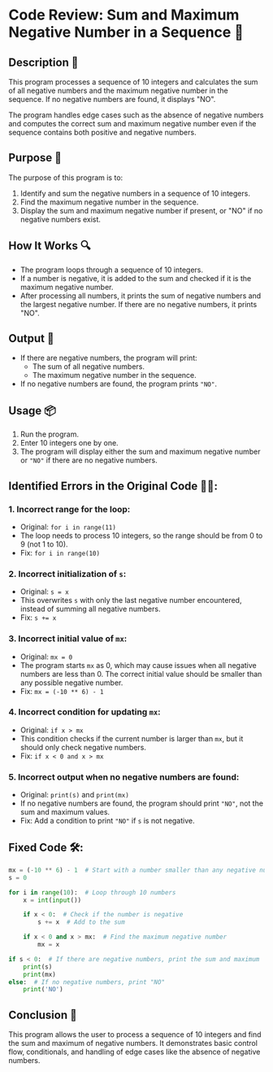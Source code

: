 # Code Review: Sum and Maximum Negative Number in a Sequence 🧮

## Description 📝

This program processes a sequence of 10 integers and calculates the sum of all negative numbers and the maximum negative number in the sequence.
If no negative numbers are found, it displays "NO".

The program handles edge cases such as the absence of negative numbers and computes the correct sum and maximum negative number even if the sequence contains both positive and negative numbers.

## Purpose 🎯

The purpose of this program is to:

1. Identify and sum the negative numbers in a sequence of 10 integers.
2. Find the maximum negative number in the sequence.
3. Display the sum and maximum negative number if present, or "NO" if no negative numbers exist.

## How It Works 🔍

-   The program loops through a sequence of 10 integers.
-   If a number is negative, it is added to the sum and checked if it is the maximum negative number.
-   After processing all numbers, it prints the sum of negative numbers and the largest negative number.
    If there are no negative numbers, it prints "NO".

## Output 📜

-   If there are negative numbers, the program will print:
    -   The sum of all negative numbers.
    -   The maximum negative number in the sequence.
-   If no negative numbers are found, the program prints `"NO"`.

## Usage 📦

1. Run the program.
2. Enter 10 integers one by one.
3. The program will display either the sum and maximum negative number or `"NO"` if there are no negative numbers.

## Identified Errors in the Original Code 🕵🏾:

### 1. Incorrect range for the loop:

-   Original: `for i in range(11)`
-   The loop needs to process 10 integers, so the range should be from 0 to 9 (not 1 to 10).
-   Fix: `for i in range(10)`

### 2. Incorrect initialization of `s`:

-   Original: `s = x`
-   This overwrites `s` with only the last negative number encountered, instead of summing all negative numbers.
-   Fix: `s += x`

### 3. Incorrect initial value of `mx`:

-   Original: `mx = 0`
-   The program starts `mx` as 0, which may cause issues when all negative numbers are less than 0.
    The correct initial value should be smaller than any possible negative number.
-   Fix: `mx = (-10 ** 6) - 1`

### 4. Incorrect condition for updating `mx`:

-   Original: `if x > mx`
-   This condition checks if the current number is larger than `mx`, but it should only check negative numbers.
-   Fix: `if x < 0 and x > mx`

### 5. Incorrect output when no negative numbers are found:

-   Original: `print(s)` and `print(mx)`
-   If no negative numbers are found, the program should print `"NO"`, not the sum and maximum values.
-   Fix: Add a condition to print `"NO"` if `s` is not negative.

## Fixed Code 🛠:

```python
mx = (-10 ** 6) - 1  # Start with a number smaller than any negative number
s = 0

for i in range(10):  # Loop through 10 numbers
    x = int(input())

    if x < 0:  # Check if the number is negative
        s += x  # Add to the sum

    if x < 0 and x > mx:  # Find the maximum negative number
        mx = x

if s < 0:  # If there are negative numbers, print the sum and maximum
    print(s)
    print(mx)
else:  # If no negative numbers, print "NO"
    print('NO')
```

## Conclusion 🚀

This program allows the user to process a sequence of 10 integers and find the sum and maximum of negative numbers.
It demonstrates basic control flow, conditionals, and handling of edge cases like the absence of negative numbers.
